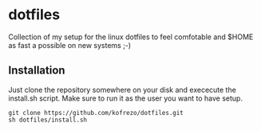 # dotfiles

Collection of my setup for the linux dotfiles to feel comfotable and $HOME as
fast a possible on new systems ;-)

## Installation

Just clone the repository somewhere on your disk and exececute the install.sh
script. Make sure to run it as the user you want to have setup.

    git clone https://github.com/kofrezo/dotfiles.git
    sh dotfiles/install.sh

